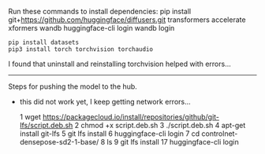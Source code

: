 
Run these commands to install dependencies: 
    pip install git+https://github.com/huggingface/diffusers.git transformers accelerate xformers wandb
    huggingface-cli login
    wandb login

    pip install datasets 
    pip3 install torch torchvision torchaudio

I found that uninstall and reinstalling torchvision helped with errors...


--- 
Steps for pushing the model to the hub. 

* this did not work yet, I keep getting network errors...



    1  wget https://packagecloud.io/install/repositories/github/git-lfs/script.deb.sh
    2  chmod +x script.deb.sh
    3  ./script.deb.sh 
    4  apt-get install git-lfs
    5  git lfs install
    6  huggingface-cli login
    7  cd controlnet-densepose-sd2-1-base/
    8  ls
    9  git lfs install
   17  huggingface-cli login